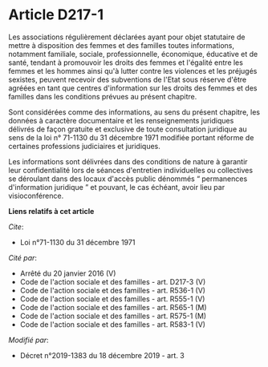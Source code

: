 # Article D217-1

Les associations régulièrement déclarées ayant pour objet statutaire de mettre à disposition des femmes et des familles
toutes informations, notamment familiale, sociale, professionnelle, économique, éducative et de santé, tendant à promouvoir
les droits des femmes et l'égalité entre les femmes et les hommes ainsi qu'à lutter contre les violences et les préjugés
sexistes, peuvent recevoir des subventions de l'Etat sous réserve d'être agréées en tant que centres d'information sur les
droits des femmes et des familles dans les conditions prévues au présent chapitre.

Sont considérées comme des informations, au sens du présent chapitre, les données à caractère documentaire et les
renseignements juridiques délivrés de façon gratuite et exclusive de toute consultation juridique au sens de la loi n°
71-1130 du 31 décembre 1971 modifiée portant réforme de certaines professions judiciaires et juridiques.

Les informations sont délivrées dans des conditions de nature à garantir leur confidentialité lors de séances d'entretien
individuelles ou collectives se déroulant dans des locaux d'accès public dénommés “ permanences d'information juridique ” et
pouvant, le cas échéant, avoir lieu par visioconférence.

**Liens relatifs à cet article**

_Cite_:

  - Loi n°71-1130 du 31 décembre 1971

_Cité par_:

  - Arrêté du 20 janvier 2016 (V)
  - Code de l'action sociale et des familles - art. D217-3 (V)
  - Code de l'action sociale et des familles - art. R536-1 (V)
  - Code de l'action sociale et des familles - art. R555-1 (V)
  - Code de l'action sociale et des familles - art. R565-1 (M)
  - Code de l'action sociale et des familles - art. R575-1 (M)
  - Code de l'action sociale et des familles - art. R583-1 (V)

_Modifié par_:

  - Décret n°2019-1383 du 18 décembre 2019 - art. 3
